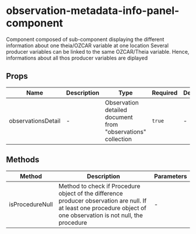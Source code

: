 # observation-metadata-info-panel-component

Component composed of sub-component displaying the different information about one theia/OZCAR variable at one location Several producer variables can be linked to the same OZCAR/Theia variable. Hence, informations about all thos producer variables are diplayed

## Props

<!-- @vuese:observation-metadata-info-panel-component:props:start -->
|Name|Description|Type|Required|Default|
|---|---|---|---|---|
|observationsDetail|-|Observation detailed document from "observations" collection|`true`|-|

<!-- @vuese:observation-metadata-info-panel-component:props:end -->


## Methods

<!-- @vuese:observation-metadata-info-panel-component:methods:start -->
|Method|Description|Parameters|
|---|---|---|
|isProcedureNull|Method to check if Procedure object of the difference producer observation are null. If at least one procedure object of one observation is not null, the procedure|-|

<!-- @vuese:observation-metadata-info-panel-component:methods:end -->


